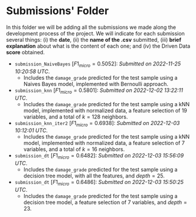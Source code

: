 # Submissions' Folder
In this folder we will be adding all the submissions we made along the development process of the project. We will indicate for each submission several things: (i) the **date**, (ii) the **name of the .csv** submitted, (iii) **brief explanation** about what is the content of each one; and (iv) the Driven Data **score** obtained.

- `submission_NaiveBayes` [$F1_{micro} = 0.5052$]: _Submitted on 2022-11-25 10:20:58 UTC_.
    - Includes the `damage_grade` predicted for the test sample using a Naives Bayes model, implemented with Bernoulli approach. 
- `submission_knn` [$F1_{micro} = 0.5801$]: _Submitted on 2022-12-02 13:22:11 UTC_.
    - Includes the `damage_grade` predicted for the test sample using a kNN model, implemented with normalized data, a feature selection of 19 variables, and a total of $k=128$ neighbors. 
- `submission_knn_iter2` [$F1_{micro} = 0.6938$]: _Submitted on 2022-12-03 10:12:01 UTC_.
    - Includes the `damage_grade` predicted for the test sample using a kNN model, implemented with normalized data, a feature selection of 7 variables, and a total of $k=16$ neighbors.
- `submission_dt` [$F1_{micro} = 0.6482$]: _Submitted on 2022-12-03 15:56:09 UTC_.
    - Includes the `damage_grade` predicted for the test sample using a decision tree model, with all the features, and $depth=25$. 
- `submission_dt` [$F1_{micro} = 0.6486$]: _Submitted on 2022-12-03 15:50:25 UTC_.
    - Includes the `damage_grade` predicted for the test sample using a decision tree model, a feature selection of 7 variables, and $depth=23$. 
